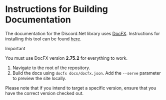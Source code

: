 # Instructions for Building Documentation

The documentation for the Discord.Net library uses [DocFX][docfx-main].
Instructions for installing this tool can be found [here][docfx-installing].

> [!IMPORTANT]
> You must use DocFX version **2.75.2** for everything to work.

1. Navigate to the root of the repository.
2. Build the docs using `docfx docs/docfx.json`. Add the `--serve`
 parameter to preview the site locally.

Please note that if you intend to target a specific version, ensure
that you have the correct version checked out.

[docfx-main]: https://dotnet.github.io/docfx/
[docfx-installing]: https://dotnet.github.io/docfx/index.html